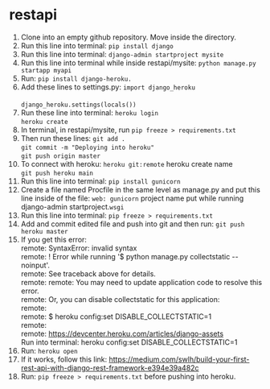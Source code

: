 # restapi

1. Clone into an empty github repository. Move inside the directory.</br>
2. Run this line into terminal: ```pip install django```</br>
3. Run this line into terminal: ```django-admin startproject mysite```</br>
4. Run this line into terminal while inside restapi/mysite: ```python manage.py startapp myapi```</br>
5. Run: ```pip install django-heroku.```</br>
6. Add these lines to settings.py: ```import django_heroku```    </br>    
                                ```django_heroku.settings(locals())```</br>
7. Run these line into terminal: ```heroku login```</br>
                              ```heroku create```</br>
8. In terminal, in restapi/mysite, run ```pip freeze > requirements.txt```</br>
9. Then run these lines: ```git add .```</br>
                      ```git commit -m "Deploying into heroku"```</br>
                      ```git push origin master```</br>
10. To connect with heroku: ```heroku git:remote``` heroku create name</br>
                        ```git push heroku main```</br>
11. Run this line into terminal: ```pip install gunicorn```</br>
12. Create a file named Procfile in the same level as manage.py and put this line inside of the file: ```web: gunicorn``` project name put while running django-admin startproject.```wsgi```</br>
13. Run this line into terminal: ```pip freeze > requirements.txt```</br>
14. Add and commit edited file and push into git and then run: ```git push heroku master```</br>
15. If you get this error:</br>
remote:        SyntaxError: invalid syntax</br>
remote:  !     Error while running '$ python manage.py collectstatic --noinput'.</br>
remote:        See traceback above for details.</br>
remote:
remote:        You may need to update application code to resolve this error.</br>
remote:        Or, you can disable collectstatic for this application:</br>
remote:</br>
remote:           $ heroku config:set DISABLE_COLLECTSTATIC=1</br>
remote:</br>
remote:        https://devcenter.heroku.com/articles/django-assets</br>
Run into terminal: heroku config:set DISABLE_COLLECTSTATIC=1</br>
16. Run: ```heroku open```</br>
17. If it works, follow this link: https://medium.com/swlh/build-your-first-rest-api-with-django-rest-framework-e394e39a482c</br>
18. Run: ```pip freeze > requirements.txt``` before pushing into heroku.</br>
